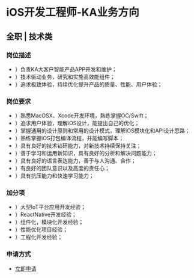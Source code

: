 
# iOS开发工程师-KA业务方向
## 全职  |  技术类
### 

### 岗位描述
- ）负责KA大客户智能产品APP开发和维护；
- ）技术驱动业务，研究和实施高效能组件；
- ）追求极致体验，持续优化提升产品的质量、性能、用户体验；
### 岗位要求
- ）熟悉MacOSX、Xcode开发环境，熟练掌握OC/Swift；
- ）追求用户体验，理解iOS设计，能提出自己的优化；
- ）掌握通用的设计原则和常用的设计模式，理解iOS模块化和API设计思路；
- ）熟练掌握iOS打包编译流程，并能编写脚本；
- ）具有良好的技术钻研能力，对新技术持续保持关注；
- ）善于学习和运用新知识，具有良好的分析和解决问题能力；
- ）具有良好的语言表达能力，善于与人沟通、合作；
- ）有良好的团队意识以及高度的责任心；
- ）具有抗压能力和快速学习能力；
### 加分项
- ）大型IoT平台应用开发经验；
- ）ReactNative开发经验；
- ）组件化，模块化开发经验；
- ）性能优化项目经验；
- ）工程化开发经验；
### 申请方式
- <a href="mailto:hr@tuya.com?subject=求职简历-iOS开发工程师-KA业务方向-来自GitHub">立即申请</a>